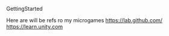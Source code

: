 GettingStarted

Here are will be refs ro my microgames
https://lab.github.com/
https://learn.unity.com
